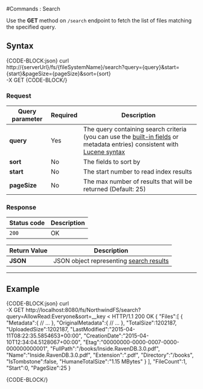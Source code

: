 #Commands : Search

Use the **GET** method on `/search` endpoint to fetch the list of files matching the specified query.


## Syntax

{CODE-BLOCK:json}
curl \
	http://{serverUrl}/fs/{fileSystemName}/search?query={query}&start={start}&pageSize={pageSize}&sort={sort}  \
	-X GET
{CODE-BLOCK/}

### Request

| Query parameter | Required | Description |
| ------------- | -- | ---- |
| **query** | Yes | The query containing search criteria (you can use the [built-in fields](../../../../indexing) or metadata entries) consistent with [Lucene syntax](http://lucene.apache.org/core/old_versioned_docs/versions/3_0_0/queryparsersyntax.html) |
| **sort** | No | The fields to sort by |
| **start** | No | The start number to read index results |
| **pageSize** | No | The max number of results that will be returned  (Default: 25)|


### Response

| Status code | Description |
| ----------- | - |
| `200` | OK |

| Return Value | Description |
| ------------- | ------------- |
| **JSON** | JSON object representing [search results](../../../../../glossary/search-results)|

<hr />

## Example

{CODE-BLOCK:json}
curl \
	-X GET http://localhost:8080/fs/NorthwindFS/search?query=AllowRead:Everyone&sort=__key
< HTTP/1.1 200 OK
{
    "Files":[
        {
            "Metadata":{
                // ...
            },
            "OriginalMetadata":{
                // ...
            },
            "TotalSize":1202187,
            "UploadedSize":1202187,
            "LastModified":"2015-04-11T08:22:35.5854653+00:00",
            "CreationDate":"2015-04-10T12:34:04.5128067+00:00",
            "Etag":"00000000-0000-0007-0000-000000000001",
            "FullPath":"/books/Inside.RavenDB.3.0.pdf",
            "Name":"Inside.RavenDB.3.0.pdf",
            "Extension":".pdf",
            "Directory":"/books",
            "IsTombstone":false,
            "HumaneTotalSize":"1.15 MBytes"
        }
    ],
    "FileCount":1,
    "Start":0,
    "PageSize":25
}

{CODE-BLOCK/}
